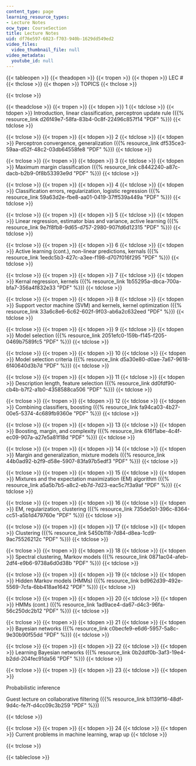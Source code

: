```yaml
---
content_type: page
learning_resource_types:
- Lecture Notes
ocw_type: CourseSection
title: Lecture Notes
uid: df76e597-6023-f703-940b-1629dd549ed2
video_files:
  video_thumbnail_file: null
video_metadata:
  youtube_id: null
---
```


{{< tableopen >}}
{{< theadopen >}}
{{< tropen >}}
{{< thopen >}}
LEC #
{{< thclose >}}
{{< thopen >}}
TOPICS
{{< thclose >}}

{{< trclose >}}

{{< theadclose >}}
{{< tropen >}}
{{< tdopen >}}
1
{{< tdclose >}}
{{< tdopen >}}
Introduction, linear classification, perceptron update rule ({{% resource_link d26f49e7-58fa-83b4-0c8f-22496c857f14 "PDF" %}})
{{< tdclose >}}

{{< trclose >}}
{{< tropen >}}
{{< tdopen >}}
2
{{< tdclose >}}
{{< tdopen >}}
Perceptron convergence, generalization ({{% resource_link df535ce3-59aa-d52f-48c2-03db64558fe8 "PDF" %}})
{{< tdclose >}}

{{< trclose >}}
{{< tropen >}}
{{< tdopen >}}
3
{{< tdclose >}}
{{< tdopen >}}
Maximum margin classification ({{% resource_link c8442240-a87c-dacb-b2b9-0f8b53393e9d "PDF" %}})
{{< tdclose >}}

{{< trclose >}}
{{< tropen >}}
{{< tdopen >}}
4
{{< tdclose >}}
{{< tdopen >}}
Classification errors, regularization, logistic regression ({{% resource_link 59a63d2e-fbe8-aa01-0419-37ff539a449a "PDF" %}})
{{< tdclose >}}

{{< trclose >}}
{{< tropen >}}
{{< tdopen >}}
5
{{< tdclose >}}
{{< tdopen >}}
Linear regression, estimator bias and variance, active learning ({{% resource_link 9e7f8fb8-9d65-d757-2980-907fd6d12315 "PDF" %}})
{{< tdclose >}}

{{< trclose >}}
{{< tropen >}}
{{< tdopen >}}
6
{{< tdclose >}}
{{< tdopen >}}
Active learning (cont.), non-linear predictions, kernals ({{% resource_link 1eedc5b3-427c-a3ee-f198-d707f016f295 "PDF" %}})
{{< tdclose >}}

{{< trclose >}}
{{< tropen >}}
{{< tdopen >}}
7
{{< tdclose >}}
{{< tdopen >}}
Kernal regression, kernels ({{% resource_link 1b55295a-dbca-700a-bfa7-356a4f832e33 "PDF" %}})
{{< tdclose >}}

{{< trclose >}}
{{< tropen >}}
{{< tdopen >}}
8
{{< tdclose >}}
{{< tdopen >}}
Support vector machine (SVM) and kernels, kernel optimization ({{% resource_link 33a6c8e6-6c62-602f-9f03-ab6a2c632eed "PDF" %}})
{{< tdclose >}}

{{< trclose >}}
{{< tropen >}}
{{< tdopen >}}
9
{{< tdclose >}}
{{< tdopen >}}
Model selection ({{% resource_link 2051efc0-159b-f145-f205-0469b7589fc5 "PDF" %}})
{{< tdclose >}}

{{< trclose >}}
{{< tropen >}}
{{< tdopen >}}
10
{{< tdclose >}}
{{< tdopen >}}
Model selection criteria ({{% resource_link d5a30e80-d0ae-7a67-9618-6f40640d3b7d "PDF" %}})
{{< tdclose >}}

{{< trclose >}}
{{< tropen >}}
{{< tdopen >}}
11
{{< tdclose >}}
{{< tdopen >}}
Description length, feature selection ({{% resource_link dd0fdf90-cb4b-b7f2-a1b0-4358588ca506 "PDF" %}})
{{< tdclose >}}

{{< trclose >}}
{{< tropen >}}
{{< tdopen >}}
12
{{< tdclose >}}
{{< tdopen >}}
Combining classifiers, boosting ({{% resource_link fa94ca03-4b27-00e5-5374-4c689fb9360e "PDF" %}})
{{< tdclose >}}

{{< trclose >}}
{{< tropen >}}
{{< tdopen >}}
13
{{< tdclose >}}
{{< tdopen >}}
Boosting, margin, and complexity ({{% resource_link 616f1abe-4c4f-ec09-907a-a27e5a81f18d "PDF" %}})
{{< tdclose >}}

{{< trclose >}}
{{< tropen >}}
{{< tdopen >}}
14
{{< tdclose >}}
{{< tdopen >}}
Margin and generalization, mixture models ({{% resource_link 44b0ad92-b2f9-d58e-5907-83fa97b5edf3 "PDF" %}})
{{< tdclose >}}

{{< trclose >}}
{{< tropen >}}
{{< tdopen >}}
15
{{< tdclose >}}
{{< tdopen >}}
Mixtures and the expectation maximization (EM) algorithm ({{% resource_link a5a5b7b5-a8c2-eb7d-7d23-eac5c7f3a9af "PDF" %}})
{{< tdclose >}}

{{< trclose >}}
{{< tropen >}}
{{< tdopen >}}
16
{{< tdclose >}}
{{< tdopen >}}
EM, regularization, clustering ({{% resource_link 735de5b1-396c-8364-cc51-a5b1d479760e "PDF" %}})
{{< tdclose >}}

{{< trclose >}}
{{< tropen >}}
{{< tdopen >}}
17
{{< tdclose >}}
{{< tdopen >}}
Clustering ({{% resource_link 5450b118-7d84-d8ea-1cd9-9ac75526212c "PDF" %}})
{{< tdclose >}}

{{< trclose >}}
{{< tropen >}}
{{< tdopen >}}
18
{{< tdclose >}}
{{< tdopen >}}
Spectral clustering, Markov models ({{% resource_link 0871ac04-afeb-2df4-e9b6-9738a6d0d38b "PDF" %}})
{{< tdclose >}}

{{< trclose >}}
{{< tropen >}}
{{< tdopen >}}
19
{{< tdclose >}}
{{< tdopen >}}
Hidden Markov models (HMMs) ({{% resource_link bd962d39-492e-5569-7cfa-6bb418ae1642 "PDF" %}})
{{< tdclose >}}

{{< trclose >}}
{{< tropen >}}
{{< tdopen >}}
20
{{< tdclose >}}
{{< tdopen >}}
HMMs (cont.) ({{% resource_link 1ad9ace4-da67-d4c3-96fa-56c250dc2b12 "PDF" %}})
{{< tdclose >}}

{{< trclose >}}
{{< tropen >}}
{{< tdopen >}}
21
{{< tdclose >}}
{{< tdopen >}}
Bayesian networks ({{% resource_link c0becfe9-e6d6-5957-5a8c-9e30b90f55dd "PDF" %}})
{{< tdclose >}}

{{< trclose >}}
{{< tropen >}}
{{< tdopen >}}
22
{{< tdclose >}}
{{< tdopen >}}
Learning Bayesian networks ({{% resource_link 0b2ddf0b-3af3-19e4-b2dd-204fec91da56 "PDF" %}})
{{< tdclose >}}

{{< trclose >}}
{{< tropen >}}
{{< tdopen >}}
23
{{< tdclose >}}
{{< tdopen >}}


Probabilistic inference

Guest lecture on collaborative filtering ({{% resource_link b1139f16-48df-9d4c-fe7f-d4cc09c3b259 "PDF" %}})


{{< tdclose >}}

{{< trclose >}}
{{< tropen >}}
{{< tdopen >}}
24
{{< tdclose >}}
{{< tdopen >}}
Current problems in machine learning, wrap up
{{< tdclose >}}

{{< trclose >}}

{{< tableclose >}}